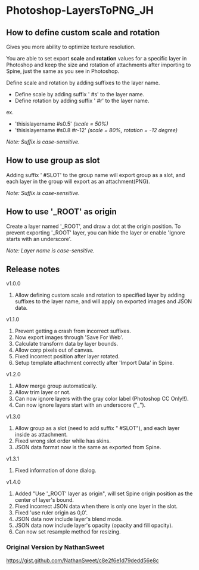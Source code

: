 # Photoshop-LayersToPNG_JH

## How to define custom scale and rotation
Gives you more ability to optimize texture resolution.

You are able to set export **scale** and **rotation** values for a specific layer in Photoshop and keep
the size and rotation of attachments after importing to Spine, just the same as you see in Photoshop.

Define scale and rotation by adding suffixes to the layer name.
- Define scale by adding suffix ' #s' to the layer name.
- Define rotation by adding suffix ' #r' to the layer name.

ex.
- 'thisislayername #s0.5' *(scale = 50%)*
- 'thisislayername #s0.8 #r-12' *(scale = 80%, rotation = -12 degree)*

*Note: Suffix is case-sensitive.*

## How to use group as slot
Adding suffix ' #SLOT' to the group name will export group as a slot, and each layer in the group will export as an attachment(PNG).

*Note: Suffix is case-sensitive.*

## How to use '_ROOT' as origin
Create a layer named '_ROOT', and draw a dot at the origin position.
To prevent exporting '_ROOT' layer, you can hide the layer or enable 'Ignore starts with an underscore'.

*Note: Layer name is case-sensitive.*

## Release notes

v1.0.0
1. Allow defining custom scale and rotation to specified layer by adding suffixes to the layer name, and will apply on exported images and JSON data.

v1.1.0
1. Prevent getting a crash from incorrect suffixes.
2. Now export images through 'Save For Web'.
3. Calculate transform data by layer bounds.
4. Allow corp pixels out of canvas.
5. Fixed incorrect position after layer rotated.
6. Setup template attachment correctly after 'Import Data' in Spine.

v1.2.0
1. Allow merge group automatically.
2. Allow trim layer or not.
3. Can now ignore layers with the gray color label (Photoshop CC Only!!).
4. Can now ignore layers start with an underscore ("_").

v1.3.0
1. Allow group as a slot (need to add suffix " #SLOT"), and each layer inside as attachment.
2. Fixed wrong slot order while has skins.
3. JSON data format now is the same as exported from Spine.

v1.3.1
1. Fixed information of done dialog.

v1.4.0
1. Added "Use '_ROOT' layer as origin", will set Spine origin position as the center of layer's bound.
2. Fixed incorrect JSON data when there is only one layer in the slot.
3. Fixed 'use ruler origin as 0,0'.
4. JSON data now include layer's blend mode.
5. JSON data now include layer's opacity (opacity and fill opacity).
6. Can now set resample method for resizing.

### Original Version by NathanSweet
https://gist.github.com/NathanSweet/c8e2f6e1d79dedd56e8c
